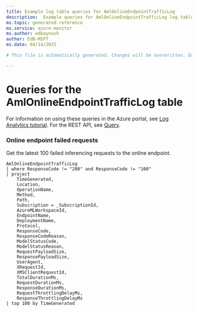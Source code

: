 ```yaml
---
title: Example log table queries for AmlOnlineEndpointTrafficLog
description:  Example queries for AmlOnlineEndpointTrafficLog log table
ms.topic: generated-reference
ms.service: azure-monitor
ms.author: edbaynash
author: EdB-MSFT
ms.date: 04/14/2025

# This file is automatically generated. Changes will be overwritten. Do not change this file directly. 

---
```


# Queries for the AmlOnlineEndpointTrafficLog table

For information on using these queries in the Azure portal, see [Log Analytics tutorial](/azure/azure-monitor/logs/log-analytics-tutorial). For the REST API, see [Query](/rest/api/loganalytics/query).


### Online endpoint failed requests  


Get the latest 100 failed inferencing requests to the online endpoint.  

```query
AmlOnlineEndpointTrafficLog
| where ResponseCode != "200" and ResponseCode != "100" 
| project
    TimeGenerated,
    Location,
    OperationName,
    Method,
    Path,
    Subscription = _SubscriptionId,
    AzureMLWorkspaceId,
    EndpointName,
    DeploymentName,
    Protocol,
    ResponseCode,
    ResponseCodeReason,
    ModelStatusCode,
    ModelStatusReason,
    RequestPayloadSize,
    ResponsePayloadSize,
    UserAgent,
    XRequestId,
    XMSClientRequestId,
    TotalDurationMs,
    RequestDurationMs,
    ResponseDurationMs,
    RequestThrottlingDelayMs,
    ResponseThrottlingDelayMs
| top 100 by TimeGenerated
```

